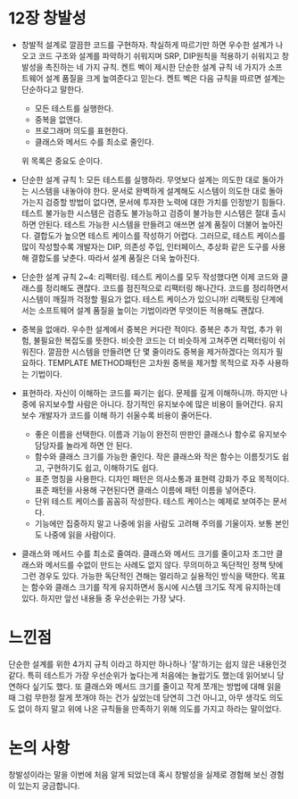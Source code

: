 ﻿12장 창발성
=============
* 창발적 설계로 깔끔한 코드를 구현하자.
착실하게 따르기만 하면 우수한 설계가 나오고 코드 구조와 설계를 파악하기 쉬워지며 SRP, DIP원칙을 적용하기 쉬워지고 창발성을 촉진하는 네 가지 규칙. 켄트 벡이 제시한 단순한 설계 규칙 네 가지가 소프트웨어 설계 품질을 크게 높여준다고 믿는다. 켄트 벡은 다음 규칙을 따르면 설계는 단순하다고 말한다.
  + 모든 테스트를 실행한다.
  + 중복을 없앤다.
  + 프로그래머 의도를 표현한다.
  + 클래스와 메서드 수를 최소로 줄인다.
  
  위 목록은 중요도 순이다.
  
* 단순한 설계 규칙 1: 모든 테스트를 실행하라.
무엇보다 설계는 의도한 대로 돌아가는 시스템을 내놓아야 한다. 문서로 완벽하게 설계해도 시스템이 의도한 대로 돌아가는지 검증할 방법이 없다면, 문서에 투자한 노력에 대한 가치를 인정받기 힘들다. 테스트 불가능한 시스템은 검증도 불가능하고 검증이 불가능한 시스템은 절대 출시하면 안된다.
테스트 가능한 시스템을 만들려고 애쓰면 설계 품질이 더불어 높아진다. 결합도가 높으면 테스트 케이스를 작성하기 어렵다. 그러므로, 테스트 케이스를 많이 작성할수록 개발자는 DIP, 의존성 주입, 인터페이스, 추상화 같은 도구를 사용해 결합도를 낮춘다. 따라서 설계 품질은 더욱 높아진다.

* 단순한 설계 규칙 2~4: 리펙터링.
테스트 케이스를 모두 작성했다면 이제 코드와 클래스를 정리해도 괜찮다. 코드를 점진적으로 리팩터링 해나간다. 코드를 정리하면서 시스템이 깨질까 걱정할 필요가 없다. 테스트 케이스가 있으니까! 리팩토링 단계에서는 소프트웨어 설계 품질을 높이는 기법이라면 무엇이든 적용해도 괜찮다.

* 중복을 없애라.
우수한 설계에서 중복은 커다란 적이다. 중복은 추가 작업, 추가 위험, 불필요한 복잡도를 뜻한다. 비슷한 코드는 더 비슷하게 고쳐주면 리팩터링이 쉬워진다. 깔끔한 시스템을 만들려면 단 몇 줄이라도 중복을 제거하겠다는 의지가 필요하다.
TEMPLATE METHOD패턴은 고차원 중복을 제거할 목적으로 자주 사용하는 기법이다.

* 표현하라.
자신이 이해하는 코드를 짜기는 쉽다. 문제를 깊게 이해하니까. 하지만 나중에 유지보수할 사람은 아니다.
장기적인 유지보수에 많은 비용이 들어간다. 유지보수 개발자가 코드를 이해 하기 쉬울수록 비용이 줄어든다.
  + 좋은 이름을 선택한다. 이름과 기능이 완전히 딴판인 클래스나 함수로 유지보수 담당자를 놀라게 하면 안 된다.
  + 함수와 클래스 크기를 가능한 줄인다. 작은 클래스와 작은 함수는 이름짓기도 쉽고, 구현하기도 쉽고, 이해하기도 쉽다.
  + 표준 명칭을 사용한다. 디자인 패턴은 의사소통과 표현력 강화가 주요 목적이다. 표준 패턴을 사용해 구현된다면 클래스 이름에 패턴 이름을 넣어준다.
  + 단위 테스트 케이스를 꼼꼼히 작성한다. 테스트 케이스는 예제로 보여주는 문서다.
  + 기능에만 집중하지 말고 나중에 읽을 사람도 고려해 주의를 기울이자. 보통 본인도 나중에 읽을 사람이다.

* 클래스와 메서드 수를 최소로 줄여라.
클래스와 메서드 크기를 줄이고자 조그만 클래스와 메서드를 수없이 만드는 사례도 없지 않다. 무의미하고 독단적인 정책 탓에 그런 경우도 있다. 가능한 독단적인 견해는 멀리하고 실용적인 방식을 택한다.
목표는 함수와 클래스 크기를 작게 유지하면서 동시에 시스템 크기도 작게 유지하는데 있다. 하지만 앞선 내용들 중 우선순위는 가장 낮다.


느낀점
=============
단순한 설계를 위한 4가지 규칙 이라고 하지만 하나하나 '잘'하기는 쉽지 않은 내용인것 같다. 특히 테스트가 가장 우선순위가 높다는게 처음에는 놀랍기도 했는데 읽어보니 당연하다 싶기도 했다. 또 클래스와 메서드 크기를 줄이고 작게 쪼개는 방법에 대해 읽을 때 그럼 무한정 잘게 쪼개야 하는 건가 싶었는데 당연히 그건 아니고, 아무 생각도 의도도 없이 하지 말고 위에 나온 규칙들을 만족하기 위해 의도를 가지고 하라는 말이었다. 
 

논의 사항
=============
창발성이라는 말을 이번에 처음 알게 되었는데 혹시 창발성을 실제로 경험해 보신 경험이 있는지 궁금합니다.
